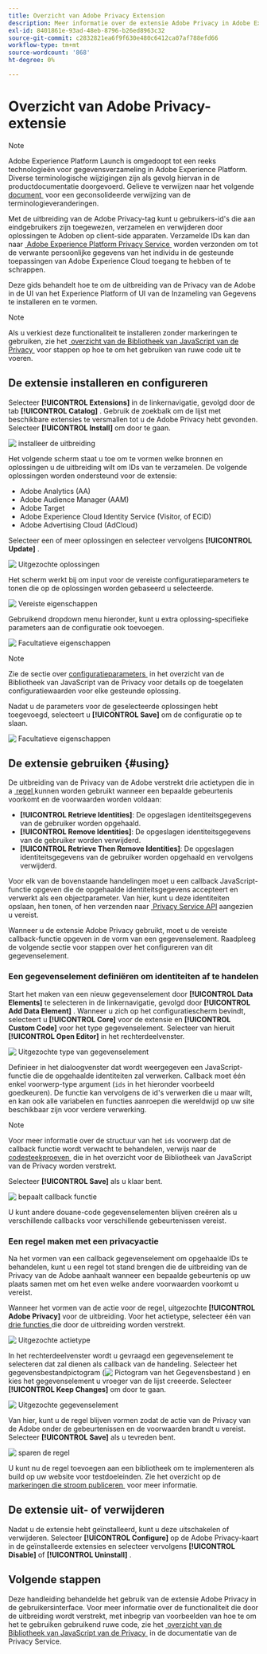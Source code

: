 ```yaml
---
title: Overzicht van Adobe Privacy Extension
description: Meer informatie over de extensie Adobe Privacy in Adobe Experience Platform.
exl-id: 8401861e-93ad-48eb-8796-b26ed8963c32
source-git-commit: c2832821ea6f9f630e480c6412ca07af788efd66
workflow-type: tm+mt
source-wordcount: '868'
ht-degree: 0%

---
```


# Overzicht van Adobe Privacy-extensie

>[!NOTE]
>
>Adobe Experience Platform Launch is omgedoopt tot een reeks technologieën voor gegevensverzameling in Adobe Experience Platform. Diverse terminologische wijzigingen zijn als gevolg hiervan in de productdocumentatie doorgevoerd. Gelieve te verwijzen naar het volgende [&#x200B; document &#x200B;](../../../term-updates.md) voor een geconsolideerde verwijzing van de terminologieveranderingen.

Met de uitbreiding van de Adobe Privacy-tag kunt u gebruikers-id&#39;s die aan eindgebruikers zijn toegewezen, verzamelen en verwijderen door oplossingen te Adoben op client-side apparaten. Verzamelde IDs kan dan naar [&#x200B; Adobe Experience Platform Privacy Service &#x200B;](../../../../privacy-service/home.md) worden verzonden om tot de verwante persoonlijke gegevens van het individu in de gesteunde toepassingen van Adobe Experience Cloud toegang te hebben of te schrappen.

Deze gids behandelt hoe te om de uitbreiding van de Privacy van de Adobe in de UI van het Experience Platform of UI van de Inzameling van Gegevens te installeren en te vormen.

>[!NOTE]
>
>Als u verkiest deze functionaliteit te installeren zonder markeringen te gebruiken, zie het [&#x200B; overzicht van de Bibliotheek van JavaScript van de Privacy &#x200B;](../../../../privacy-service/js-library.md) voor stappen op hoe te om het gebruiken van ruwe code uit te voeren.

## De extensie installeren en configureren

Selecteer **[!UICONTROL Extensions]** in de linkernavigatie, gevolgd door de tab **[!UICONTROL Catalog]** . Gebruik de zoekbalk om de lijst met beschikbare extensies te versmallen tot u de Adobe Privacy hebt gevonden. Selecteer **[!UICONTROL Install]** om door te gaan.

![&#x200B; installeer de uitbreiding &#x200B;](../../../images/extensions/client/privacy/install.png)

Het volgende scherm staat u toe om te vormen welke bronnen en oplossingen u de uitbreiding wilt om IDs van te verzamelen. De volgende oplossingen worden ondersteund voor de extensie:

* Adobe Analytics (AA)
* Adobe Audience Manager (AAM)
* Adobe Target
* Adobe Experience Cloud Identity Service (Visitor, of ECID)
* Adobe Advertising Cloud (AdCloud)

Selecteer een of meer oplossingen en selecteer vervolgens **[!UICONTROL Update]** .

![&#x200B; Uitgezochte oplossingen &#x200B;](../../../images/extensions/client/privacy/select-solutions.png)

Het scherm werkt bij om input voor de vereiste configuratieparameters te tonen die op de oplossingen worden gebaseerd u selecteerde.

![&#x200B; Vereiste eigenschappen &#x200B;](../../../images/extensions/client/privacy/required-properties.png)

Gebruikend dropdown menu hieronder, kunt u extra oplossing-specifieke parameters aan de configuratie ook toevoegen.

![&#x200B; Facultatieve eigenschappen &#x200B;](../../../images/extensions/client/privacy/optional-properties.png)

>[!NOTE]
>
>Zie de sectie over [&#x200B; configuratieparameters &#x200B;](../../../../privacy-service/js-library.md#config-params) in het overzicht van de Bibliotheek van JavaScript van de Privacy voor details op de toegelaten configuratiewaarden voor elke gesteunde oplossing.

Nadat u de parameters voor de geselecteerde oplossingen hebt toegevoegd, selecteert u **[!UICONTROL Save]** om de configuratie op te slaan.

![&#x200B; Facultatieve eigenschappen &#x200B;](../../../images/extensions/client/privacy/save-config.png)

## De extensie gebruiken {#using}

De uitbreiding van de Privacy van de Adobe verstrekt drie actietypen die in a [&#x200B; regel &#x200B;](../../../ui/managing-resources/rules.md) kunnen worden gebruikt wanneer een bepaalde gebeurtenis voorkomt en de voorwaarden worden voldaan:

* **[!UICONTROL Retrieve Identities]**: De opgeslagen identiteitsgegevens van de gebruiker worden opgehaald.
* **[!UICONTROL Remove Identities]**: De opgeslagen identiteitsgegevens van de gebruiker worden verwijderd.
* **[!UICONTROL Retrieve Then Remove Identities]**: De opgeslagen identiteitsgegevens van de gebruiker worden opgehaald en vervolgens verwijderd.

Voor elk van de bovenstaande handelingen moet u een callback JavaScript-functie opgeven die de opgehaalde identiteitsgegevens accepteert en verwerkt als een objectparameter. Van hier, kunt u deze identiteiten opslaan, hen tonen, of hen verzenden naar [&#x200B; Privacy Service API &#x200B;](../../../../privacy-service/api/overview.md) aangezien u vereist.

Wanneer u de extensie Adobe Privacy gebruikt, moet u de vereiste callback-functie opgeven in de vorm van een gegevenselement. Raadpleeg de volgende sectie voor stappen over het configureren van dit gegevenselement.

### Een gegevenselement definiëren om identiteiten af te handelen

Start het maken van een nieuw gegevenselement door **[!UICONTROL Data Elements]** te selecteren in de linkernavigatie, gevolgd door **[!UICONTROL Add Data Element]** . Wanneer u zich op het configuratiescherm bevindt, selecteert u **[!UICONTROL Core]** voor de extensie en **[!UICONTROL Custom Code]** voor het type gegevenselement. Selecteer van hieruit **[!UICONTROL Open Editor]** in het rechterdeelvenster.

![&#x200B; Uitgezochte type van gegevenselement &#x200B;](../../../images/extensions/client/privacy/data-element-type.png)

Definieer in het dialoogvenster dat wordt weergegeven een JavaScript-functie die de opgehaalde identiteiten zal verwerken. Callback moet één enkel voorwerp-type argument (`ids` in het hieronder voorbeeld goedkeuren). De functie kan vervolgens de id&#39;s verwerken die u maar wilt, en kan ook alle variabelen en functies aanroepen die wereldwijd op uw site beschikbaar zijn voor verdere verwerking.

>[!NOTE]
>
>Voor meer informatie over de structuur van het `ids` voorwerp dat de callback functie wordt verwacht te behandelen, verwijs naar de [&#x200B; codesteekproeven &#x200B;](../../../../privacy-service/js-library.md#samples) die in het overzicht voor de Bibliotheek van JavaScript van de Privacy worden verstrekt.

Selecteer **[!UICONTROL Save]** als u klaar bent.

![&#x200B; bepaalt callback functie &#x200B;](../../../images/extensions/client/privacy/define-custom-code.png)

U kunt andere douane-code gegevenselementen blijven creëren als u verschillende callbacks voor verschillende gebeurtenissen vereist.

### Een regel maken met een privacyactie

Na het vormen van een callback gegevenselement om opgehaalde IDs te behandelen, kunt u een regel tot stand brengen die de uitbreiding van de Privacy van de Adobe aanhaalt wanneer een bepaalde gebeurtenis op uw plaats samen met om het even welke andere voorwaarden voorkomt u vereist.

Wanneer het vormen van de actie voor de regel, uitgezochte **[!UICONTROL Adobe Privacy]** voor de uitbreiding. Voor het actietype, selecteer één van [&#x200B; drie functies &#x200B;](#using) die door de uitbreiding worden verstrekt.

![&#x200B; Uitgezochte actietype &#x200B;](../../../images/extensions/client/privacy/action-type.png)

In het rechterdeelvenster wordt u gevraagd een gegevenselement te selecteren dat zal dienen als callback van de handeling. Selecteer het gegevensbestandpictogram (![&#x200B; Pictogram van het Gegevensbestand &#x200B;](/help/images/icons/database.png)) en kies het gegevenselement u vroeger van de lijst creeerde. Selecteer **[!UICONTROL Keep Changes]** om door te gaan.

![&#x200B; Uitgezochte gegevenselement &#x200B;](../../../images/extensions/client/privacy/add-data-element.png)

Van hier, kunt u de regel blijven vormen zodat de actie van de Privacy van de Adobe onder de gebeurtenissen en de voorwaarden brandt u vereist. Selecteer **[!UICONTROL Save]** als u tevreden bent.

![&#x200B; sparen de regel &#x200B;](../../../images/extensions/client/privacy/save-rule.png)

U kunt nu de regel toevoegen aan een bibliotheek om te implementeren als build op uw website voor testdoeleinden. Zie het overzicht op de [&#x200B; markeringen die stroom publiceren &#x200B;](../../../ui/publishing/overview.md) voor meer informatie.

## De extensie uit- of verwijderen

Nadat u de extensie hebt geïnstalleerd, kunt u deze uitschakelen of verwijderen. Selecteer **[!UICONTROL Configure]** op de Adobe Privacy-kaart in de geïnstalleerde extensies en selecteer vervolgens **[!UICONTROL Disable]** of **[!UICONTROL Uninstall]** .

## Volgende stappen

Deze handleiding behandelde het gebruik van de extensie Adobe Privacy in de gebruikersinterface. Voor meer informatie over de functionaliteit die door de uitbreiding wordt verstrekt, met inbegrip van voorbeelden van hoe te om het te gebruiken gebruikend ruwe code, zie het [&#x200B; overzicht van de Bibliotheek van JavaScript van de Privacy &#x200B;](../../../../privacy-service/js-library.md) in de documentatie van de Privacy Service.
